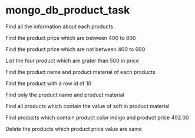 # mongo_db_product_task
Find all the information about each products

Find the product price which are between 400 to 800

Find the product price which are not between 400 to 600

List the four product which are grater than 500 in price 

Find the product name and product material of each products

Find the product with a row id of 10

Find only the product name and product material

Find all products which contain the value of soft in product material 

Find products which contain product color indigo  and product price 492.00

Delete the products which product price value are same

